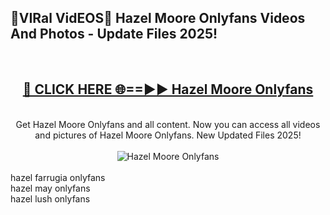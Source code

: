 <h2>🔴VIRal VidEOS🔴 Hazel Moore Onlyfans Videos And Photos - Update Files 2025!</h2>
<br>
<div align="center">
<h2><a href="https://virallinks.top/odZfE0" rel="nofollow">🔴 CLICK HERE 🌐==►► Hazel Moore Onlyfans</a></h2>
<br>
Get Hazel Moore Onlyfans and all content. Now you can access all videos and pictures of Hazel Moore Onlyfans. New Updated Files 2025!
<br>
<br>
<a href="https://virallinks.top/odZfE0" rel="nofollow" data-target="animated-image.originalLink"><img src="https://i.imgur.com/dJHk4Zq.gif)" alt="Hazel Moore Onlyfans" style="max-width: 100%; display: inline-block;" data-target="animated-image.originalImage"></a>
</div>
<br>
hazel farrugia onlyfans<br>
hazel may onlyfans<br>
hazel lush onlyfans